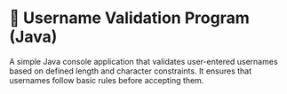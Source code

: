 # 👤 Username Validation Program (Java)
A simple Java console application that validates user-entered usernames based on defined length and character constraints. It ensures that usernames follow basic rules before accepting them.
